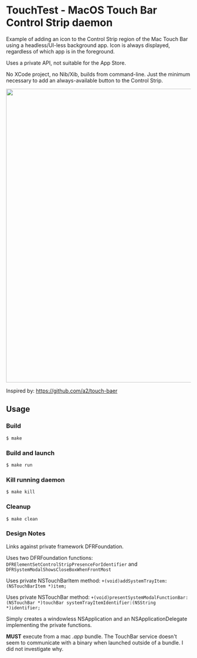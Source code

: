 # TouchTest - MacOS Touch Bar Control Strip daemon

Example of adding an icon to the Control Strip region of the Mac Touch Bar using
a headless/UI-less background app.  Icon is always displayed, regardless of which
app is in the foreground.

Uses a private API, not suitable for the App Store.

No XCode project, no Nib/Xib, builds from command-line.  Just the minimum
necessary to add an always-available button to the Control Strip.

<img src="https://github.com/mrmekon/touchtest/blob/master/screenshot.png" width="800">

Inspired by: https://github.com/a2/touch-baer

## Usage

### Build
```
$ make
```

### Build and launch
```
$ make run
```

### Kill running daemon
```
$ make kill
```

### Cleanup
```
$ make clean
```

### Design Notes

Links against private framework DFRFoundation.

Uses two DFRFoundation functions: ```DFRElementSetControlStripPresenceForIdentifier``` and ```DFRSystemModalShowsCloseBoxWhenFrontMost```

Uses private NSTouchBarItem method: ```+(void)addSystemTrayItem:(NSTouchBarItem *)item;```

Uses private NSTouchBar method: ```+(void)presentSystemModalFunctionBar:(NSTouchBar *)touchBar systemTrayItemIdentifier:(NSString *)identifier;```

Simply creates a windowless NSApplication and an NSApplicationDelegate implementing the private functions.

**MUST** execute from a mac _.app_ bundle.  The TouchBar service doesn't seem to communicate with a binary when launched outside of a bundle.  I did not investigate why.
